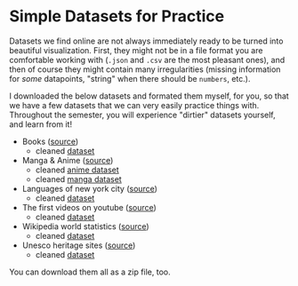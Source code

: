 # Simple Datasets for Practice

Datasets we find online are not always immediately ready to be turned into beautiful visualization. First, they might not be in a file format you are comfortable working with (`.json` and `.csv` are the most pleasant ones), and then of course they might contain many irregularities (missing information for *some* datapoints, "string" when there should be `numbers`, etc.).

I downloaded the below datasets and formated them myself, for you, so that we have a few datasets that we can very easily practice things with. Throughout the semester, you will experience "dirtier" datasets yourself, and learn from it! 

- Books ([source](https://www.kaggle.com/datasets/rafsunahmad/most-sold-books-in-the-world))
    - cleaned [dataset](datasets/Books.json)
- Manga & Anime ([source](https://www.kaggle.com/datasets/duongtruongbinh/manga-and-anime-dataset))
    - cleaned [anime dataset](datasets/anime.json)
    - cleaned [manga dataset](datasets/manga.json)
- Languages of new york city ([source](https://www.kaggle.com/datasets/sujaykapadnis/nyc-languages))
    - cleaned [dataset](datasets/nyc-language-data.json)
- The first videos on youtube ([source](https://www.kaggle.com/datasets/kanchana1990/youtube-origins-trailblazing-early-uploads))
    - cleaned [dataset](datasets/yt_oldest.json)
- Wikipedia world statistics ([source](https://www.kaggle.com/datasets/bhavikjikadara/wikipedia-world-statistics-2023
))
    - cleaned [dataset](datasets/Wikipedia-World-Statistics-2023.json)
- Unesco heritage sites ([source](https://www.kaggle.com/datasets/ramjasmaurya/unesco-heritage-sites2021
))
    - cleaned [dataset](datasets/whc-sites(tangibles)-2021.json)


You can download them all as a zip file, too. 